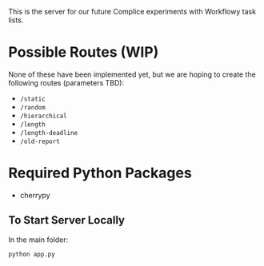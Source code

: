 This is the server for our future Complice experiments with Workflowy task lists.

# Possible Routes (WIP)

None of these have been implemented yet, but we are hoping to create  the following routes (parameters TBD):

* `/static`
* `/random`
* `/hierarchical`
* `/length`
* `/length-deadline`
* `/old-report`

# Required Python Packages

* cherrypy


## To Start Server Locally

In the main folder:

```
python app.py
```
